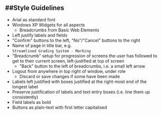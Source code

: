 ##Style Guidelines
------------------
+ Arial as standard font
+ Windows XP Widgets for all aspects
	+ Breadcrumbs from Basic Web Elements
+ Left justify labels and fields
+ "Confirm" buttons to the left, "No"/"Cancel" buttons to the right
+ Name of page in title bar, e.g.  
`Streamlined Grading System - Marking`
+ "Breadcrumb" setup for progression of screens the user has followed to get to their current screen, left-justified at top of screen
	+ "Back" button to the left of breadcrumbs, i.e. a 	  small left arrow
+ Logout from anywhere in top right of window, under role
	+ Discard  or save changes if some have been made
+ Labels left justified with boxes justified at the right-most end of the longest label
+ Preserve justification of labels and text entry boxes (i.e. line them up consistently)
+ Field labels as bold
+ Buttons as plain-text with first letter capitalised
